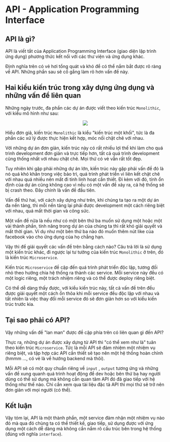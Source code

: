 # API - Application Programming Interface

## API là gì?

API là viết tắt của Application Programming Interface (giao diện lập trình ứng dụng) phương thức kết nối với các thư viện và ứng dụng khác.

Định nghĩa trên có vẻ hơi tổng quát và khó để có thể nắm bắt được rõ ràng về API. Những phần sau sẽ cố gắng làm rõ hơn vấn đề này.

## Hai kiểu kiến trúc trong xây dựng ứng dụng và những vấn đề liên quan

Những ngày trước, đa phần các dự án được viết theo kiến trúc `Monolithic`, với kiểu mô hình như sau:

<p align="center"><img src="/image/api2.jpg" /></p>

Hiểu đơn giả, kiến trúc `Monolithic` là kiểu "kiến trúc một khối", tức là đa phần các xử lý được thực hiện kết hợp, móc nối chặt chẽ với nhau.

Với những dự án đơn giản, kiến trúc này có rất nhiều lợi thế khi làm cho quá trình development đơn giản và trực tiếp hơn, tất cả quá trình development cũng thống nhất với nhau chặt chẽ. Mọi thứ có vẻ vẫn rất tốt đẹp.

Tuy nhiên khi gặp phải những dự án lớn, kiến trúc này gặp phải vấn đề đó là nó quá khó khăn trong việc bảo trì, quá trình phát triển vì liên kết chặt chẽ với nhau quá nhiều nên mất đi tính linh hoạt cần thiết. Đi kèm với đó, tính ổn định của dự án cũng không cao vì nếu có một vấn đề xảy ra, cả hệ thống sẽ bị crash theo. Đây chính là vấn đề đầu tiên.

Vấn đề thứ hai, với cách xây dựng như trên, khi chúng ta tạo ra một dự án đa nền tảng, thì mỗi nền tảng lại phải được development một cách riêng biệt với nhau, quá mất thời gian và công sức.

Một vấn đề nữa là nếu như có một bên thứ ba muốn sử dụng một hoặc một vài thành phần, tính năng trong dự án của chúng ta thì rất khó giải quyết và mất thời gian. Ví dụ như một bên thứ ba nào đó muốn thêm nút like của facebook vào cho ứng dụng của họ chẳng hạn.

Vậy thì để giải quyết các vấn đề trên bằng cách nào? Câu trả lời là sử dụng một kiến trúc khác, đi ngược lại tư tưởng của kiến trúc `Monolithic` ở trên, đó là kiến trúc `Microservice`.

Kiến trúc `Microservice` đề cập đến quá trình phát triển độc lập, tương đối nhỏ theo hướng chia hệ thống ra thành các service. Mỗi service này đều có một logic riêng, một trách nhiệm riêng và có thể được deploy riêng biệt.

Có thể dễ dàng thấy được, với kiểu kiến trúc này, tất cả vấn đề trên đều được giải quyết một cách ổn thõa khi mỗi service đều độc lập với nhau và tất nhiên là việc thay đổi mỗi service đó sẽ đơn giản hơn so với kiểu kiến trúc trước kia.

## Tại sao phải có API?

Vậy những vấn đề "lan man" được đề cập phía trên có liên quan gì đến API?

Thực ra, những dự án được xây dựng từ API thì "có thể xem như là" tuân theo kiến trúc `Microservice`. Tức là mỗi API sẽ đảm nhiệm một nhiệm vụ riêng biệt, và tập hợp các API cần thiết sẽ tạo nên một hệ thống hoàn chỉnh (hmmm ..., có vẻ là về hướng backend mà thôi).

Mỗi API sẽ có một quy chuẩn riêng về `input` , `output` tương ứng và những vấn đề xung quanh quá trình hoạt động để dev hoặc bên thứ ba hay người dùng có thể sử dụng mà không cần quan tâm API đó đã giao tiếp với hệ thống như thế nào. Chỉ cần xem qua tài liệu đặc tả API thì mọi thứ sẽ trở nên đơn giản với mọi người (có thể).

## Kết luận

Vậy tóm lại, API là một thành phần, một service đảm nhận một nhiệm vụ nào đó mà qua đó chùng ta có thể  thiết kế, giao tiếp, sử dụng được với ứng dụng một cách dễ dàng mà không cần nắm rõ cấu trúc bên trong hệ thống (đúng với nghĩa `interface`).

